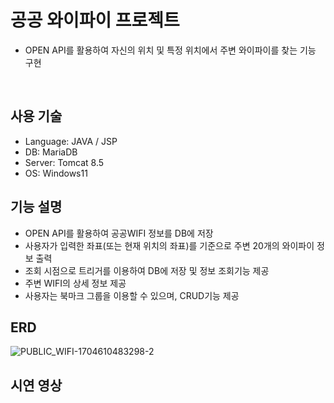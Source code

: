 # 공공 와이파이 프로젝트

- OPEN API를 활용하여 자신의 위치 및 특정 위치에서 주변 와이파이를 찾는 기능 구현
<br>

## 사용 기술

- Language: JAVA / JSP
- DB: MariaDB
- Server: Tomcat 8.5
- OS: Windows11

## 기능 설명

- OPEN API를 활용하여 공공WIFI 정보를 DB에 저장
- 사용자가 입력한 좌표(또는 현재 위치의 좌표)를 기준으로 주변 20개의 와이파이 정보 출력
- 조회 시점으로 트리거를 이용하여 DB에 저장 및 정보 조회기능 제공
- 주변 WIFI의 상세 정보 제공
- 사용자는 북마크 그룹을 이용할 수 있으며, CRUD기능 제공

## ERD
![PUBLIC_WIFI-1704610483298-2](https://github.com/uije91/Public_Wifi/assets/131138445/b7a5ef9f-3496-4751-90b8-2232336fdfb7)


## 시연 영상
